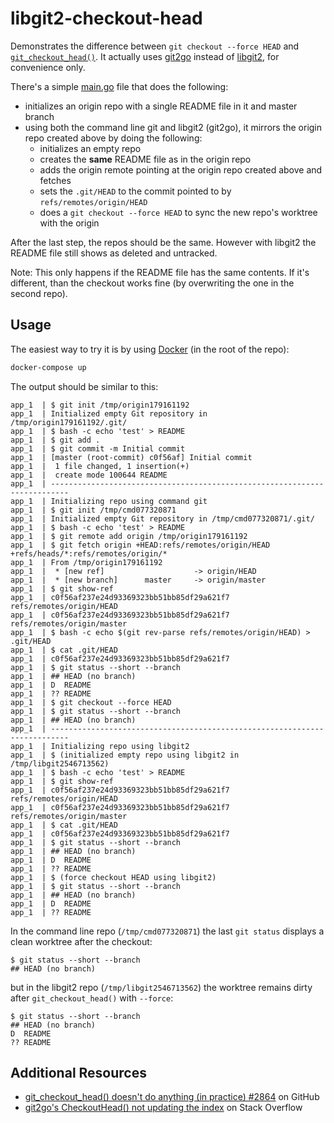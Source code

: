 # libgit2-checkout-head

Demonstrates the difference between `git checkout --force HEAD` and [`git_checkout_head()`](https://libgit2.github.com/libgit2/#HEAD/group/checkout/git_checkout_head). It actually uses [git2go](https://github.com/libgit2/git2go) instead of [libgit2](https://github.com/libgit2/libgit2), for convenience only.

There's a simple [main.go](main.go) file that does the following:

- initializes an origin repo with a single README file in it and master branch
- using both the command line git and libgit2 (git2go), it mirrors the origin repo created above by doing the following:
  - initializes an empty repo
  - creates the **same** README file as in the origin repo
  - adds the origin remote pointing at the origin repo created above and fetches
  - sets the `.git/HEAD` to the commit pointed to by `refs/remotes/origin/HEAD`
  - does a `git checkout --force HEAD` to sync the new repo's worktree with the origin

After the last step, the repos should be the same. However with libgit2 the README file still shows as deleted and untracked.

Note: This only happens if the README file has the same contents. If it's different, than the checkout works fine (by overwriting the one in the second repo).

## Usage

The easiest way to try it is by using [Docker](https://www.docker.com) (in the root of the repo):

```sh
docker-compose up
```

The output should be similar to this:

```
app_1  | $ git init /tmp/origin179161192
app_1  | Initialized empty Git repository in /tmp/origin179161192/.git/
app_1  | $ bash -c echo 'test' > README
app_1  | $ git add .
app_1  | $ git commit -m Initial commit
app_1  | [master (root-commit) c0f56af] Initial commit
app_1  |  1 file changed, 1 insertion(+)
app_1  |  create mode 100644 README
app_1  | --------------------------------------------------------------------------
app_1  | Initializing repo using command git
app_1  | $ git init /tmp/cmd077320871
app_1  | Initialized empty Git repository in /tmp/cmd077320871/.git/
app_1  | $ bash -c echo 'test' > README
app_1  | $ git remote add origin /tmp/origin179161192
app_1  | $ git fetch origin +HEAD:refs/remotes/origin/HEAD +refs/heads/*:refs/remotes/origin/*
app_1  | From /tmp/origin179161192
app_1  |  * [new ref]                    -> origin/HEAD
app_1  |  * [new branch]      master     -> origin/master
app_1  | $ git show-ref
app_1  | c0f56af237e24d93369323bb51bb85df29a621f7 refs/remotes/origin/HEAD
app_1  | c0f56af237e24d93369323bb51bb85df29a621f7 refs/remotes/origin/master
app_1  | $ bash -c echo $(git rev-parse refs/remotes/origin/HEAD) > .git/HEAD
app_1  | $ cat .git/HEAD
app_1  | c0f56af237e24d93369323bb51bb85df29a621f7
app_1  | $ git status --short --branch
app_1  | ## HEAD (no branch)
app_1  | D  README
app_1  | ?? README
app_1  | $ git checkout --force HEAD
app_1  | $ git status --short --branch
app_1  | ## HEAD (no branch)
app_1  | --------------------------------------------------------------------------
app_1  | Initializing repo using libgit2
app_1  | $ (initialized empty repo using libgit2 in /tmp/libgit2546713562)
app_1  | $ bash -c echo 'test' > README
app_1  | $ git show-ref
app_1  | c0f56af237e24d93369323bb51bb85df29a621f7 refs/remotes/origin/HEAD
app_1  | c0f56af237e24d93369323bb51bb85df29a621f7 refs/remotes/origin/master
app_1  | $ cat .git/HEAD
app_1  | c0f56af237e24d93369323bb51bb85df29a621f7
app_1  | $ git status --short --branch
app_1  | ## HEAD (no branch)
app_1  | D  README
app_1  | ?? README
app_1  | $ (force checkout HEAD using libgit2)
app_1  | $ git status --short --branch
app_1  | ## HEAD (no branch)
app_1  | D  README
app_1  | ?? README
```

In the command line repo (`/tmp/cmd077320871`) the last `git status` displays a clean worktree after the checkout:

```
$ git status --short --branch
## HEAD (no branch)
```

but in the libgit2 repo (`/tmp/libgit2546713562`) the worktree remains dirty after `git_checkout_head()` with `--force`:

```
$ git status --short --branch
## HEAD (no branch)
D  README
?? README
```

## Additional Resources

- [git_checkout_head() doesn't do anything (in practice) #2864](https://github.com/libgit2/libgit2/issues/2864) on GitHub
- [git2go's CheckoutHead() not updating the index](http://stackoverflow.com/questions/34599073/git2gos-checkouthead-not-updating-the-index) on Stack Overflow